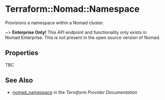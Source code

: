 # Terraform::Nomad::Namespace

Provisions a namespace within a Nomad cluster.

~> **Enterprise Only!** This API endpoint and functionality only exists in
Nomad Enterprise. This is not present in the open source version of Nomad.

## Properties

TBC

## See Also

* [nomad_namespace](https://www.terraform.io/docs/providers/nomad/r/namespace.html) in the _Terraform Provider Documentation_
